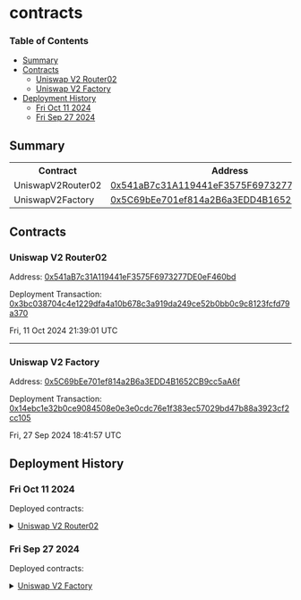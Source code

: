 # contracts


### Table of Contents
- [Summary](#summary)
- [Contracts](#contracts)
	- [Uniswap V2 Router02](#uniswap-v2-router02)
	- [Uniswap V2 Factory](#uniswap-v2-factory)
- [Deployment History](#deployment-history)
	- [Fri Oct 11 2024](#fri-oct-11-2024)
	- [Fri Sep 27 2024](#fri-sep-27-2024)

## Summary
<table>
<tr>
    <th>Contract</th>
    <th>Address</th>
    <th>Version</th>
</tr><tr>
    <td>UniswapV2Router02</td>
    <td><a href="https://worldscan.org/address/0x541aB7c31A119441eF3575F6973277DE0eF460bd" target="_blank">0x541aB7c31A119441eF3575F6973277DE0eF460bd</a></td>
    <td>N/A</td>
    </tr>
<tr>
    <td>UniswapV2Factory</td>
    <td><a href="https://worldscan.org/address/0x5C69bEe701ef814a2B6a3EDD4B1652CB9cc5aA6f" target="_blank">0x5C69bEe701ef814a2B6a3EDD4B1652CB9cc5aA6f</a></td>
    <td>N/A</td>
    </tr></table>

## Contracts

### Uniswap V2 Router02
  
Address: [0x541aB7c31A119441eF3575F6973277DE0eF460bd](https://worldscan.org/address/0x541aB7c31A119441eF3575F6973277DE0eF460bd)
  
Deployment Transaction: [0x3bc038704c4e1229dfa4a10b678c3a919da249ce52b0bb0c9c8123fcfd79a370](https://worldscan.org/tx/0x3bc038704c4e1229dfa4a10b678c3a919da249ce52b0bb0c9c8123fcfd79a370)
  

  

  
Fri, 11 Oct 2024 21:39:01 UTC



---

### Uniswap V2 Factory
  
Address: [0x5C69bEe701ef814a2B6a3EDD4B1652CB9cc5aA6f](https://worldscan.org/address/0x5C69bEe701ef814a2B6a3EDD4B1652CB9cc5aA6f)
  
Deployment Transaction: [0x14ebc1e32b0ce9084508e0e3e0cdc76e1f383ec57029bd47b88a3923cf2cc105](https://worldscan.org/tx/0x14ebc1e32b0ce9084508e0e3e0cdc76e1f383ec57029bd47b88a3923cf2cc105)
  

  

  
Fri, 27 Sep 2024 18:41:57 UTC



## Deployment History
  

### Fri Oct 11 2024
  
  
  
Deployed contracts:
  
<details>
  <summary>
    <a href="https://worldscan.org/address/0x541aB7c31A119441eF3575F6973277DE0eF460bd">Uniswap V2 Router02</a>
  </summary>
  <table>
    
<tr>
      <th>Parameter</th>
      <th>Value</th>
    </tr>
    <tr>
      <td>_factory</td>
      <td><a href="https://worldscan.org/address/0x5C69bEe701ef814a2B6a3EDD4B1652CB9cc5aA6f" target="_blank">0x5C69bEe701ef814a2B6a3EDD4B1652CB9cc5aA6f</a></td>
    </tr>
    <tr>
      <td>_WETH</td>
      <td><a href="https://worldscan.org/address/0x4200000000000000000000000000000000000006" target="_blank">0x4200000000000000000000000000000000000006</a></td>
    </tr>
  </table>
</details>    
  


### Fri Sep 27 2024
  
  
  
Deployed contracts:
  
<details>
  <summary>
    <a href="https://worldscan.org/address/0x5C69bEe701ef814a2B6a3EDD4B1652CB9cc5aA6f">Uniswap V2 Factory</a>
  </summary>
  <table>
    
<tr>
      <th>Parameter</th>
      <th>Value</th>
    </tr>
    <tr>
      <td>_feeToSetter</td>
      <td><a href="https://worldscan.org/address/0xcb2436774C3e191c85056d248EF4260ce5f27A9D" target="_blank">0xcb2436774C3e191c85056d248EF4260ce5f27A9D</a></td>
    </tr>
  </table>
</details>    
  